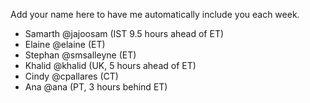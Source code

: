Add your name here to have me automatically include you each week.

- Samarth @jajoosam (IST 9.5 hours ahead of ET)
- Elaine @elaine (ET)
- Stephan @smsalleyne (ET)
- Khalid @khalid (UK, 5 hours ahead of ET)
- Cindy @cpallares (CT)
- Ana @ana (PT, 3 hours behind ET)